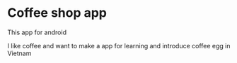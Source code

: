 # Coffee shop app

This app for android

I like coffee and want to make a app for learning and
introduce coffee egg in Vietnam
